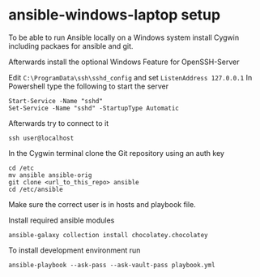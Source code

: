 # ansible-windows-laptop setup

To be able to run Ansible locally on a Windows system install Cygwin 
including packaes for ansible and git.

Afterwards install the optional Windows Feature for OpenSSH-Server

Edit `C:\ProgramData\ssh\sshd_config` and set `ListenAddress 127.0.0.1`
In Powershell type the following to start the server

```
Start-Service -Name "sshd"
Set-Service -Name "sshd" -StartupType Automatic
```

Afterwards try to connect to it 

```
ssh user@localhost 
```

In the Cygwin terminal clone the Git repository using an auth key

```
cd /etc
mv ansible ansible-orig
git clone <url_to_this_repo> ansible
cd /etc/ansible
```

Make sure the correct user is in hosts and playbook file.

Install required ansible modules

```
ansible-galaxy collection install chocolatey.chocolatey
```

To install development environment run

```
ansible-playbook --ask-pass --ask-vault-pass playbook.yml
```
